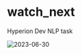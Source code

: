 # watch_next
Hyperion Dev NLP task



![2023-06-30](https://github.com/danham78/watch_next/assets/131801769/25b6688a-6db9-4ab6-add6-708180ed5b21)

